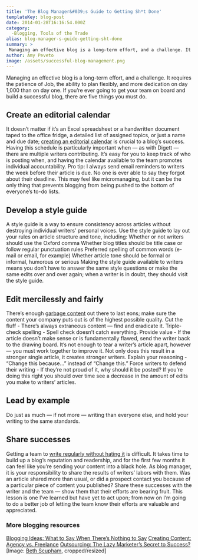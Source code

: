 ```yaml
---
title: 'The Blog Manager&#039;s Guide to Getting Sh*t Done'
templateKey: blog-post
date: 2014-01-28T16:16:54.000Z
category: 
  -Blogging, Tools of the Trade
alias: blog-manager-s-guide-getting-sht-done
summary: > 
 Managing an effective blog is a long-term effort, and a challenge. It requires the patience of Job, the ability to plan flexibly, and more dedication on day 1,000 than on day one. If you’re ever going to get your team on board and build a successful blog, there are five things you must do.
author: Amy Peveto
image: /assets/successful-blog-management.png
---
```


Managing an effective blog is a long-term effort, and a challenge. It requires the patience of Job, the ability to plan flexibly, and more dedication on day 1,000 than on day one. If you’re ever going to get your team on board and build a successful blog, there are five things you must do.

Create an editorial calendar
----------------------------

It doesn’t matter if it’s an Excel spreadsheet or a handwritten document taped to the office fridge, a detailed list of assigned topics, or just a name and due date; [creating an editorial calendar](/blog/02/23/2011/how-create-editorial-calendar) is crucial to a blog’s success. Having this schedule is particularly important when — as with Digett — there are multiple writers contributing. It’s easy for you to keep track of who is posting when, and having the calendar available to the team promotes individual accountability. Pro tip: I always send email reminders to writers the week before their article is due. No one is ever able to say they forgot about their deadline. This may feel like micromanaging, but it can be the only thing that prevents blogging from being pushed to the bottom of everyone’s to-do lists.

Develop a style guide
---------------------

A style guide is a way to ensure consistency across articles without destroying individual writers’ personal voices. Use the style guide to lay out your rules on article structure and tone, including: Whether or not writers should use the Oxford comma Whether blog titles should be title case or follow regular punctuation rules Preferred spelling of common words (e-mail or email, for example) Whether article tone should be formal or informal, humorous or serious Making the style guide available to writers means you don’t have to answer the same style questions or make the same edits over and over again; when a writer is in doubt, they should visit the style guide.

Edit mercilessly and fairly
---------------------------

There’s enough [garbage content](/blog/11/26/2013/sad-state-web-content) out there to last eons; make sure the content your company puts out is of the highest possible quality. Cut the fluff - There’s always extraneous content — find and eradicate it. Triple-check spelling - Spell check doesn’t catch everything. Provide value - If the article doesn’t make sense or is fundamentally flawed, send the writer back to the drawing board. It’s not enough to tear a writer’s article apart, however — you must work together to improve it. Not only does this result in a stronger single article, it creates stronger writers. Explain your reasoning - “Change this because…” instead of “Change this.” Force writers to defend their writing - If they’re not proud of it, why should it be posted? If you’re doing this right you should over time see a decrease in the amount of edits you make to writers’ articles.

Lead by example
---------------

Do just as much — if not more — writing than everyone else, and hold your writing to the same standards.

Share successes
---------------

Getting a team to [write regularly without hating it](/blog/04/07/2011/prevent-editorial-calendar-hate-four-tips-make-it-easier) is difficult. It takes time to build up a blog’s reputation and readership, and for the first few months it can feel like you’re sending your content into a black hole. As blog manager, it is your responsibility to share the results of writers’ labors with them. Was an article shared more than usual, or did a prospect contact you because of a particular piece of content you published? Share these successes with the writer and the team — show them that their efforts are bearing fruit. This lesson is one I’ve learned but have yet to act upon; from now on I’m going to do a better job of letting the team know their efforts are valuable and appreciated.

### More blogging resources

[Blogging Ideas: What to Say When There’s Nothing to Say](/blog/04/25/2011/blogging-ideas-what-say-when-theres-nothing-say) [Creating Content: Agency vs. Freelance](/blog/04/16/2012/creating-content-agency-vs-freelance) [Outsourcing: The Lazy Marketer’s Secret to Success?](/blog/05/14/2013/outsourcing-lazy-marketer-s-secret-success) \[Image: [Beth Scupham](http://www.flickr.com/photos/22519875@N08/7328405210/in/photolist-cazZxY-fgeKco-95uvqj-c7r9qL-ipXUnf-9TemM1-9UQJSn-dy8ogb-8EcsJv-9TemLU-fgeKrs-fWfhqC-89ic8z-7ACpuP-7UEtGX-db1zW7-aiKDiz-gc4UxE-gc4yND-9JNAFN-eeHxQ2-ffZvnH-aqF5U9-auMAdJ-ajPNyV-8WW1i5-8rgjqd), cropped/resized\]